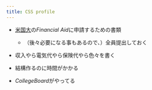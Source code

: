 ```yaml
---
title: CSS profile
---
```


* [米国大](%E7%B1%B3%E5%9B%BD%E5%A4%A7.md)の*Financial Aid*に申請するための書類
  
  * （後々必要になる事もあるので、）全員提出しておく
* 収入やら電気代やら保険代やら色々を書く

* 結構作るのに時間がかかる

* *CollegeBoard*がやってる
